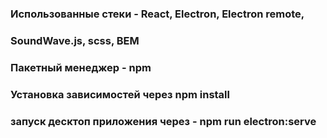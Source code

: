 ### Использованные стеки - React, Electron, Electron remote,
### SoundWave.js, scss, BEM

### Пакетный менеджер - npm
### Установка зависимостей через npm install 
### запуск десктоп приложения через -  npm run electron:serve